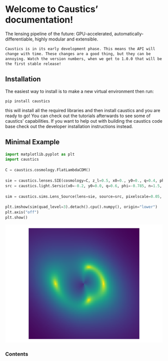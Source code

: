 # Welcome to Caustics’ documentation!

The lensing pipeline of the future: GPU-accelerated,
automatically-differentiable, highly modular and extensible.

```{note}
Caustics is in its early development phase. This means the API will change with time. These changes are a good thing, but they can be annoying. Watch the version numbers, when we get to 1.0.0 that will be the first stable release!
```

## Installation

The easiest way to install is to make a new virtual environment then run:

```console
pip install caustics
```

this will install all the required libraries and then install caustics and you
are ready to go! You can check out the tutorials afterwards to see some of
caustics' capabilities. If you want to help out with building the caustics code
base check out the developer installation instructions instead.

## Minimal Example

```python
import matplotlib.pyplot as plt
import caustics

C = caustics.cosmology.FlatLambdaCDM()

sie = caustics.lenses.SIE(cosmology=C, z_l=0.5, x0=0., y0=0., q=0.4, phi=1.5708, b=1.)
src = caustics.light.Sersic(x0=-0.2, y0=0.0, q=0.6, phi=-0.785, n=1.5, Re=3.0, Ie=1.0)

sim = caustics.sims.Lens_Source(lens=sie, source=src, pixelscale=0.05, pixels_x=100, z_s=1.5)

plt.imshow(sim(quad_level=3).detach().cpu().numpy(), origin="lower")
plt.axis("off")
plt.show()
```

![Caustics lensed image](../../media/minimal_example.png)

### Contents

```{tableofcontents}

```
